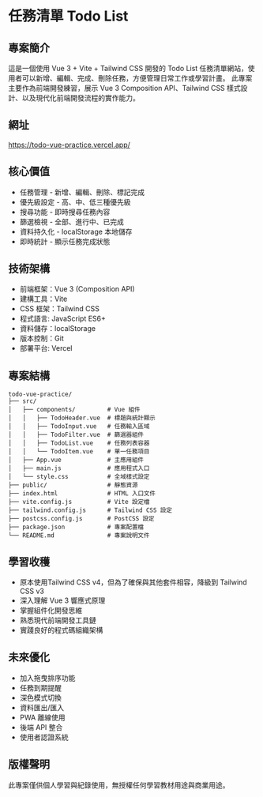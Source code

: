 # 任務清單 Todo List 

## 專案簡介
這是一個使用 Vue 3 + Vite + Tailwind CSS 開發的 Todo List 任務清單網站，使用者可以新增、編輯、完成、刪除任務，方便管理日常工作或學習計畫。
此專案主要作為前端開發練習，展示 Vue 3 Composition API、Tailwind CSS 樣式設計、以及現代化前端開發流程的實作能力。

## 網址
https://todo-vue-practice.vercel.app/

## 核心價值
- 任務管理 - 新增、編輯、刪除、標記完成
- 優先級設定 - 高、中、低三種優先級
- 搜尋功能 - 即時搜尋任務內容
- 篩選檢視 - 全部、進行中、已完成
- 資料持久化 - localStorage 本地儲存
- 即時統計 - 顯示任務完成狀態

## 技術架構
- 前端框架：Vue 3 (Composition API)
- 建構工具：Vite
- CSS 框架：Tailwind CSS
- 程式語言: JavaScript ES6+
- 資料儲存：localStorage
- 版本控制：Git
- 部署平台: Vercel

## 專案結構
```
todo-vue-practice/
├── src/
│   ├── components/         # Vue 組件
│   │   ├── TodoHeader.vue  # 標題與統計顯示
│   │   ├── TodoInput.vue   # 任務輸入區域
│   │   ├── TodoFilter.vue  # 篩選器組件
│   │   ├── TodoList.vue    # 任務列表容器
│   │   └── TodoItem.vue    # 單一任務項目
│   ├── App.vue             # 主應用組件
│   ├── main.js             # 應用程式入口
│   └── style.css           # 全域樣式設定
├── public/                 # 靜態資源
├── index.html              # HTML 入口文件
├── vite.config.js          # Vite 設定檔
├── tailwind.config.js      # Tailwind CSS 設定
├── postcss.config.js       # PostCSS 設定
├── package.json            # 專案配置檔
└── README.md               # 專案說明文件
```

## 學習收穫
- 原本使用Tailwind CSS v4，但為了確保與其他套件相容，降級到 Tailwind CSS v3
- 深入理解 Vue 3 響應式原理
- 掌握組件化開發思維
- 熟悉現代前端開發工具鏈
- 實踐良好的程式碼組織架構

## 未來優化
- 加入拖曳排序功能
- 任務到期提醒
- 深色模式切換
- 資料匯出/匯入
- PWA 離線使用
- 後端 API 整合
- 使用者認證系統

## 版權聲明
此專案僅供個人學習與紀錄使用，無授權任何學習教材用途與商業用途。  
